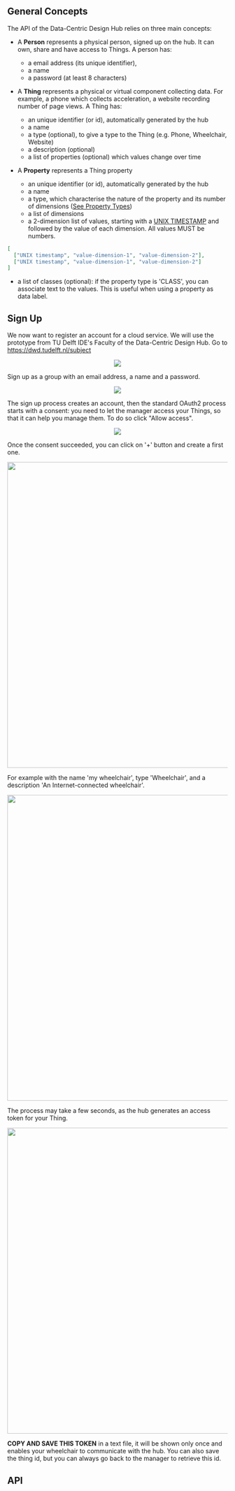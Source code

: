 
## General Concepts

The API of the Data-Centric Design Hub relies on three main concepts:


* A **Person** represents a physical person, signed up on the hub. It can own, share and
 have access to Things. A person has:
 
  * a email address (its unique identifier),
  * a name
  * a password (at least 8 characters)

* A **Thing** represents a physical or virtual component collecting data. For example, a
phone which collects acceleration, a website recording number of page views. A Thing
has:

  * an unique identifier (or id), automatically generated by the hub 
  * a name
  * a type (optional), to give a type to the Thing (e.g. Phone, Wheelchair, Website)
  * a description (optional)
  * a list of properties (optional) which values change over time


* A **Property** represents a Thing property

  * an unique identifier (or id), automatically generated by the hub 
  * a name
  * a type, which characterise the nature of the property and its number of
  dimensions ([See Property Types](#property-types))
  * a list of dimensions
  * a 2-dimension list of values, starting with a [UNIX TIMESTAMP](https://www.unixtimestamp.com/)
  and followed by the value of each dimension. All values MUST be numbers.

```json
[
  ["UNIX timestamp", "value-dimension-1", "value-dimension-2"],
  ["UNIX timestamp", "value-dimension-1", "value-dimension-2"]
]
```
  
  * a list of classes (optional): if the property type is 'CLASS', you can associate
  text to the values. This is useful when using a property as data label.


## Sign Up

We now want to register an account for a cloud service. We will use the prototype
from TU Delft IDE's Faculty of the Data-Centric Design Hub. Go to <a href="https://dwd.tudelft.nl/subject" target="_blank">https://dwd.tudelft.nl/subject</a>

<p align="center">
<IMG SRC="../images/dcdhub.png">
</p>

Sign up as a group with an email address, a name and a password.

<p align="center">
<IMG SRC="../images/signup.png">
</p>

The sign up process creates an account, then the standard OAuth2 process starts
with a consent: you need to let the manager access your Things, so that it can
help you manage them. To do so click "Allow access".

<p align="center">
<IMG SRC="../images/consent.png">
</p>

Once the consent succeeded, you can click on '+' button and create a first one.

<p align="center">
<IMG SRC="../images/create_thing_button.png" width=700>
</p>

For example with the name 'my wheelchair', type 'Wheelchair', and a
description 'An Internet-connected wheelchair'.

<p align="center">
<IMG SRC="../images/create_thing_dialog.png" width=700>
</p>

The process may take a few seconds, as the hub generates an access token for your Thing.

<p align="center">
<IMG SRC="../images/create_thing_jwt.png" width=700>
</p>

**COPY AND SAVE THIS TOKEN** in a text file, it will be shown only once and enables
your wheelchair to communicate with the hub. You can also save the thing id, but
you can always go back to the manager to retrieve this id.


## API